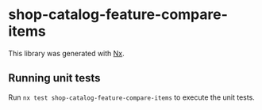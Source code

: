 # shop-catalog-feature-compare-items

This library was generated with [Nx](https://nx.dev).

## Running unit tests

Run `nx test shop-catalog-feature-compare-items` to execute the unit tests.
